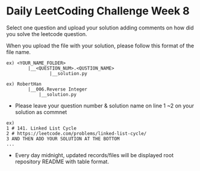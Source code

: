 # Daily LeetCoding Challenge Week 8

Select one question and upload your solution adding comments on how did you solve the leetcode question.

When you upload the file with your solution, please follow this format of the file name.

```
ex) <YOUR_NAME_FOLDER>
        |__<QUESTION_NUM>.<QUSTION_NAME>
                |__solution.py

ex) RobertHan
        |__006.Reverse Integer
            |__solution.py
```

- Please leave your question number & solution name on line 1 ~2 on your solution as commnet

```
ex)
1 # 141. Linked List Cycle
2 # https://leetcode.com/problems/linked-list-cycle/
3 AND THEN ADD YOUR SOLUTION AT THE BOTTOM
...

```

- Every day midnight, updated records/files will be displayed root repository README with table format.
